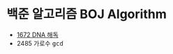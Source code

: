 # 백준 알고리즘 BOJ Algorithm
* [1672 DNA 해독](https://github.com/kHeNoTbB/Algorithm/blob/master/baekjoon/1672.java)
* 2485 가로수 <kbd>gcd</kbd>
